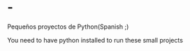 # -
Pequeños proyectos de Python(Spanish ;)

You need to have python installed to run these small projects
